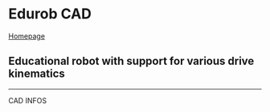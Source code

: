 # Edurob CAD
[Homepage](https://www.imsl.fh-dortmund.de/mobile-roboter/edurob/)
## Educational robot with support for various drive kinematics

---
CAD INFOS